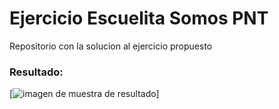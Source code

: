 # Ejercicio Escuelita Somos PNT

Repositorio con la solucion al ejercicio propuesto

### Resultado:

[![imagen de muestra de resultado](https://i.postimg.cc/xTgQ5G6h/salida.png)]

